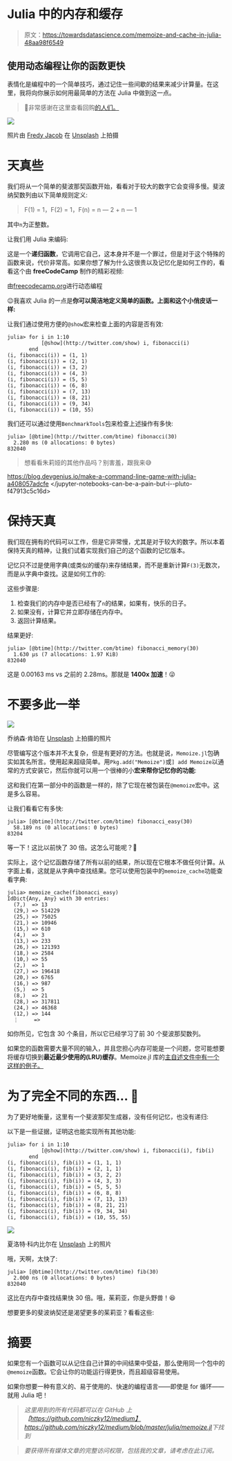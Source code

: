 # Julia 中的内存和缓存

> 原文：<https://towardsdatascience.com/memoize-and-cache-in-julia-48aa98f6549>

## 使用动态编程让你的函数更快

表情化是编程中的一个简单技巧，通过记住一些间歇的结果来减少计算量。在这里，我将向你展示如何用最简单的方法在 Julia 中做到这一点。

> 🙏非常感谢在这里查看回购[的人们。](https://github.com/JuliaCollections/Memoize.jl)

![](img/032514fe6799bf37418572028161647d.png)

照片由 [Fredy Jacob](https://unsplash.com/@thefredyjacob?utm_source=unsplash&utm_medium=referral&utm_content=creditCopyText) 在 [Unsplash](https://unsplash.com/s/photos/memory?utm_source=unsplash&utm_medium=referral&utm_content=creditCopyText) 上拍摄

# 天真些

我们将从一个简单的斐波那契函数开始，看看对于较大的数字它会变得多慢。斐波纳契数列由以下简单规则定义:

> F(1) = 1，F(2) = 1，F(n) = n — 2 + n — 1

其中`n`为正整数。

让我们用 Julia 来编码:

这是一个**递归函数**，它调用它自己，这本身并不是一个罪过，但是对于这个特殊的函数来说，代价非常高。如果你想了解为什么这很贵以及记忆化是如何工作的，看看这个由 **freeCodeCamp** 制作的精彩视频:

由[freecodecamp.org](https://www.freecodecamp.org)进行动态编程

😉我喜欢 Julia 的一点是**你可以简洁地定义简单的函数。上面和这个小俏皮话一样:**

让我们通过使用方便的`@show`宏来检查上面的内容是否有效:

```
julia> for i in 1:10
           [@show](http://twitter.com/show) i, fibonacci(i)
       end
(i, fibonacci(i)) = (1, 1)
(i, fibonacci(i)) = (2, 1)
(i, fibonacci(i)) = (3, 2)
(i, fibonacci(i)) = (4, 3)
(i, fibonacci(i)) = (5, 5)
(i, fibonacci(i)) = (6, 8)
(i, fibonacci(i)) = (7, 13)
(i, fibonacci(i)) = (8, 21)
(i, fibonacci(i)) = (9, 34)
(i, fibonacci(i)) = (10, 55)
```

我们还可以通过使用`BenchmarkTools`包来检查上述操作有多快:

```
julia> [@btime](http://twitter.com/btime) fibonacci(30)
  2.280 ms (0 allocations: 0 bytes)
832040
```

> 想看看朱莉娅的其他作品吗？别害羞，跟我来😅

</build-your-first-neural-network-with-flux-jl-in-julia-10ebdfcf2fa3>  <https://blog.devgenius.io/make-a-command-line-game-with-julia-a408057adcfe>  </jupyter-notebooks-can-be-a-pain-but-i-️-pluto-f47913c5c16d>  

# 保持天真

我们现在拥有的代码可以工作，但是它非常慢，尤其是对于较大的数字。所以本着保持天真的精神，让我们试着实现我们自己的这个函数的记忆版本。

记忆只不过是使用字典(或类似的缓存)来存储结果，而不是重新计算`F(3)`无数次，而是从字典中查找。这是如何工作的:

这些步骤是:

1.  检查我们的内存中是否已经有了`n`的结果，如果有，快乐的日子。
2.  如果没有，计算它并立即存储在内存中。
3.  返回计算结果。

结果更好:

```
julia> [@btime](http://twitter.com/btime) fibonacci_memory(30)
  1.630 μs (7 allocations: 1.97 KiB)
832040
```

这是 0.00163 ms vs 之前的 2.28ms。那就是 **1400x 加速**！😜

# 不要多此一举

![](img/d83f9b20d51fcfefd4d4f7f6b5657b69.png)

乔纳森·肯珀在 [Unsplash](https://unsplash.com/s/photos/stone-wheel?utm_source=unsplash&utm_medium=referral&utm_content=creditCopyText) 上拍摄的照片

尽管编写这个版本并不太复杂，但是有更好的方法。也就是说，`Memoize.jl`包确实如其名所言。使用起来超级简单。用`Pkg.add("Memoize")`或`] add Memoize`以通常的方式安装它，然后你就可以用一个很棒的小**宏来帮你记忆你的功能**:

这和我们在第一部分中的函数是一样的，除了它现在被包装在`@memoize`宏中。这是多么容易。

让我们看看它有多快:

```
julia> [@btime](http://twitter.com/btime) fibonacci_easy(30)
  58.189 ns (0 allocations: 0 bytes)
83204
```

等一下！这比以前快了 30 倍。这怎么可能呢？🧐

实际上，这个记忆函数存储了所有以前的结果，所以现在它根本不做任何计算。从字面上看，这就是从字典中查找结果。您可以使用包装中的`memoize_cache`功能查看字典:

```
julia> memoize_cache(fibonacci_easy)
IdDict{Any, Any} with 30 entries:
  (7,)  => 13
  (29,) => 514229
  (25,) => 75025
  (21,) => 10946
  (15,) => 610
  (4,)  => 3
  (13,) => 233
  (26,) => 121393
  (18,) => 2584
  (10,) => 55
  (2,)  => 1
  (27,) => 196418
  (20,) => 6765
  (16,) => 987
  (5,)  => 5
  (8,)  => 21
  (28,) => 317811
  (24,) => 46368
  (12,) => 144
  ⋮     =>
```

如你所见，它包含 30 个条目，所以它已经学习了前 30 个斐波那契数列。

如果您的函数需要大量不同的输入，并且您担心内存可能是一个问题，您可能想要将缓存切换到**最近最少使用的(LRU)缓存**。Memoize.jl 库的[主自述文件中有一个这样的例子。](https://github.com/JuliaCollections/Memoize.jl)

# 为了完全不同的东西… 🥁

为了更好地衡量，这里有一个斐波那契生成器，没有任何记忆，也没有递归:

以下是一些证据，证明这也能实现所有其他功能:

```
julia> for i in 1:10
           [@show](http://twitter.com/show) i, fibonacci(i), fib(i)
       end
(i, fibonacci(i), fib(i)) = (1, 1, 1)
(i, fibonacci(i), fib(i)) = (2, 1, 1)
(i, fibonacci(i), fib(i)) = (3, 2, 2)
(i, fibonacci(i), fib(i)) = (4, 3, 3)
(i, fibonacci(i), fib(i)) = (5, 5, 5)
(i, fibonacci(i), fib(i)) = (6, 8, 8)
(i, fibonacci(i), fib(i)) = (7, 13, 13)
(i, fibonacci(i), fib(i)) = (8, 21, 21)
(i, fibonacci(i), fib(i)) = (9, 34, 34)
(i, fibonacci(i), fib(i)) = (10, 55, 55)
```

![](img/e628b3ceeb2667c1d3fa09e6fc928071.png)

夏洛特·科内比尔在 [Unsplash](https://unsplash.com/s/photos/fast?utm_source=unsplash&utm_medium=referral&utm_content=creditCopyText) 上的照片

哦，天啊，太快了:

```
julia> [@btime](http://twitter.com/btime) fib(30)
  2.000 ns (0 allocations: 0 bytes)
832040
```

这比在内存中查找结果快 30 倍。哦，茱莉亚，你是头野兽！😆

想要更多的斐波纳契还是渴望更多的茱莉亚？看看这些:

</fibonacci-series-with-user-defined-functions-in-bigquery-f72e3e360ce6>  </vectorize-everything-with-julia-ad04a1696944>  

# 摘要

如果您有一个函数可以从记住自己计算的中间结果中受益，那么使用同一个包中的`@memoize`函数。它会让你的功能运行得更快，而且超级容易使用。

如果你想要一种有意义的、易于使用的、快速的编程语言——即使是 for 循环——就用 Julia 吧！

> *这里用到的所有代码都可以在 GitHub 上【https://github.com/niczky12/medium】<https://github.com/niczky12/medium/blob/master/julia/memoize.jl>*下找到**

> *要获得所有媒体文章的完整访问权限，包括我的文章，请考虑在此订阅。*